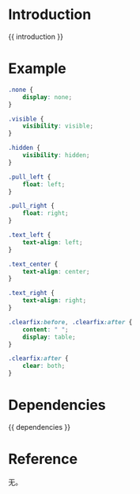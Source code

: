 # Introduction
{{ introduction }}





# Example
```css
.none {
    display: none;
}

.visible {
    visibility: visible;
}

.hidden {
    visibility: hidden;
}

.pull_left {
    float: left;
}

.pull_right {
    float: right;
}

.text_left {
    text-align: left;
}

.text_center {
    text-align: center;
}

.text_right {
    text-align: right;
}

.clearfix:before, .clearfix:after {
    content: " ";
    display: table;
}

.clearfix:after {
    clear: both;
}
```



# Dependencies
{{ dependencies }}





# Reference
无。

